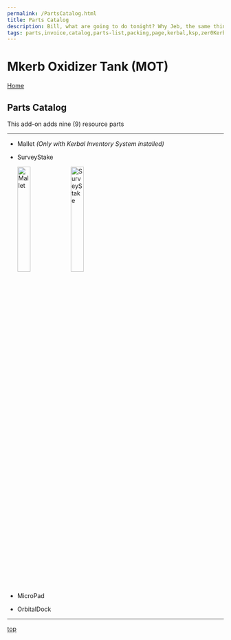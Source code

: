```yaml
---
permalink: /PartsCatalog.html
title: Parts Catalog
description: Bill, what are going to do tonight? Why Jeb, the same thing we do every night, Take over the world!
tags: parts,invoice,catalog,parts-list,packing,page,kerbal,ksp,zer0Kerbal,zedK
---
```

<!-- PartsCatalog.md v1.0.0.0
Mkerb Oxidizer Tank (MOT)
created: 21 Mar 2023
updated: 

TEMPLATE: PartsCatalog.md v1.1.4.2
created: 01 Feb 2022
updated: 17 Feb 2023 -->

<script src="https://kit.fontawesome.com/0ea5493613.js" crossorigin="anonymous"></script>
<i class="fa-solid fa-explosion fa-beat-fade fa-3x" style="--fa-beat-fade-opacity: 0.1; --fa-beat-fade-scale: 1.25;color: #FF7E03" ></i>

# Mkerb Oxidizer Tank (MOT)

[Home](./index.md)

## Parts Catalog

This add-on adds nine (9) resource parts

---
<!-- no toc -->
* Mallet *(Only with Kerbal Inventory System installed)*
* SurveyStake

  <img src="https://raw.githubusercontent.com/zer0Kerbal/MkerbOxidizerTank/master/GameData/MkerbOxidizerTank/Parts/%40thumbs/ElMallet_icon.png" alt="Mallet" width="25%" height="25%" /> <img src="https://raw.githubusercontent.com/zer0Kerbal/MkerbOxidizerTank/master/GameData/MkerbOxidizerTank/Parts/%40thumbs/ELSurveyStake_icon.png" alt="SurveyStake" width="25%" height="25%" />

* MicroPad
* OrbitalDock

---

[top](#parts-catalog)

<!-- this file CC BY-ND 4.0 by zer0Kerbal -->